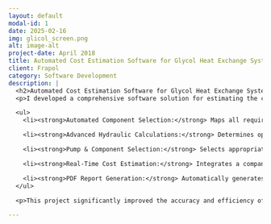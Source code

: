 ```yaml
---
layout: default
modal-id: 1
date: 2025-02-16
img: glicol_screen.png
alt: image-alt
project-date: April 2018
title: Automated Cost Estimation Software for Glycol Heat Exchange Systems.
client: Frapol
category: Software Development
description: |
  <h2>Automated Cost Estimation Software for Glycol Heat Exchange Systems</h2>
  <p>I developed a comprehensive software solution for estimating the cost of glycol-based heat exchange systems. This tool automates the selection of system components based on technical specifications, ensuring an optimal balance between performance and cost. The software is designed to streamline the planning, budgeting, and quoting process for sales and engineering teams.</p>

  <ul>
    <li><strong>Automated Component Selection:</strong> Maps all required technical specifications and selects the most cost-effective and efficient components based on input parameters such as fluid type, flow rate, heat exchanger resistance, heat exchanger volume, piping material, and system configuration.</li>

    <li><strong>Advanced Hydraulic Calculations:</strong> Determines optimal pipe sizing and system efficiency, including calculations for cross-sectional area, flow velocity, Reynolds number, pressure losses (linear and local), three-way valve resistance, and total pressure drop.</li>

    <li><strong>Pump & Component Selection:</strong> Selects appropriate pumps and system components such as safety valves, expansion tanks, shut-off and balancing valves, filters, heat exchangers, and actuators based on flow parameters and cost constraints.</li>

    <li><strong>Real-Time Cost Estimation:</strong> Integrates a company database to pull real-time pricing for components, labor, and insulation costs, allowing users to select different material options with immediate cost and performance adjustments.</li>

    <li><strong>PDF Report Generation:</strong> Automatically generates a detailed report summarizing selected components, system specifications, cost breakdown, and performance parameters for sales and engineering teams.</li>
  </ul>

  <p>This project significantly improved the accuracy and efficiency of pricing glycol heat exchange systems, enhancing the company’s ability to deliver precise and competitive quotations to clients.</p>

---
```

